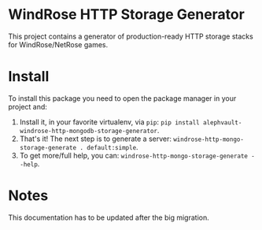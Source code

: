 # WindRose HTTP Storage Generator
This project contains a generator of production-ready HTTP storage stacks for WindRose/NetRose games.

# Install
To install this package you need to open the package manager in your project and:

  1. Install it, in your favorite virtualenv, via `pip`: `pip install alephvault-windrose-http-mongodb-storage-generator`.
  2. That's it! The next step is to generate a server: `windrose-http-mongo-storage-generate . default:simple`.
  3. To get more/full help, you can: `windrose-http-mongo-storage-generate --help`.

# Notes
This documentation has to be updated after the big migration.
